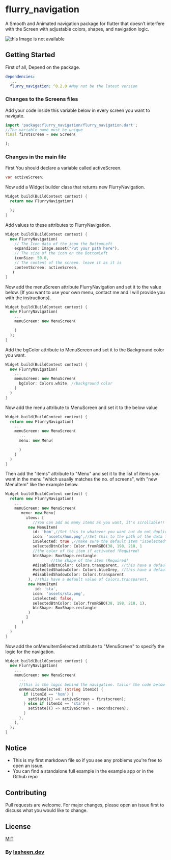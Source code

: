 # flurry_navigation

A Smooth and Animated navigation package for flutter that doesn’t interfere with the Screen with adjustable colors, shapes, and navigation logic.


![this Image is not available](https://github.com/YoussefLasheen/flurry_navigation/blob/master/repo_files/flurry_navigation.gif)

## Getting Started
First of all, Depend on the package.
```yaml
dependencies:
  ...
  flurry_navigation: ^0.2.0 #May not be the latest version
```
### Changes to the Screens files
Add your code inside this variable below in every screen you want to navigate.
```dart
import 'package:flurry_navigation/flurry_navigation.dart';
//The variable name must be unique
final firstscreen = new Screen(

);

```
### Changes in the main file
First You should declare a variable called activeScreen.

```dart
var activeScreen;
```
Now add a Widget builder class that returns new FlurryNavigation.
```dart
Widget build(BuildContext context) {
  return new FlurryNavigation(

  );
}
```
Add values to these attributes to FlurryNavigation.
```dart
Widget build(BuildContext context) {
  new FlurryNavigation(
    // The Icon data of the icon the BottomLeft
    expandIcon: Image.asset("Put your path here"),
    // The size of the icon on the BottomLeft
    iconSize: 50.0,
    // The content of the screen. leave it as it is
    contentScreen: activeScreen,
   )
}
```
Now add the menuScreen attribute FlurryNavigation and set it to the value below. 
[If you want to use your own menu, contact me and I will provide you with the instructions].
```dart
Widget build(BuildContext context) {
  new FlurryNavigation(
    ...
    menuScreen: new MenuScreen(

    )
  );
}
```
Add the bgColor attribute to MenuScreen and set it to the Background color you want.
```dart
Widget build(BuildContext context) {
  new FlurryNavigation(
    ...
    menuScreen: new MenuScreen(
      bgColor: Colors.white, //background color
    )
  )
}
```
Now add the menu attribute to MenuScreen and set it to the below value
```dart
Widget build(BuildContext context) {
  return new FlurryNavigation(
    ...
    menuScreen: new MenuScreen(
      ...
      menu: new Menu(

      )
    )
  )
}
```

Then add the "items" attribute to "Menu" and set it to the list of items you want in the menu "which usually matches the no. of screens", with "new MenuItem" like the example below.
```dart
Widget build(BuildContext context) {
  return new FlurryNavigation(
    ...
    menuScreen: new MenuScreen(
       menu: new Menu(
         items: [
            //You can add as many items as you want, it's scrollable!!
          new MenuItem(
            id: 'hom',//Set this to whatever you want but do not duplicate it. !Required!
            icon: 'assets/hom.png',//Set this to the path of the data for the icon of the button !Required!
            isSelected: true ,//make sure the default item "isSelected" attribute is set to "true" !Required!
            selectedBtnColor: Color.fromRGBO(38, 198, 218, 1
            //the color of the item if activated !Required!
            btnShape: BoxShape.rectangle
                    //the shape of the item !Required!
            #disabledBtnColor: Colors.transparent, //this have a default value of Colors.transparent
            #selectedShadowColor: Colors.blueGrey, //this have a default value of Colors.blueGrey
            #disabledShadowColor: Colors.transparent
          ), //this have a default value of Colors.transparent,
          new MenuItem(
             id: 'sta',
            icon: 'assets/sta.png',
            isSelected: false,
            selectedBtnColor: Color.fromRGBO(38, 198, 218, 1),
            btnShape: BoxShape.rectangle
          )
         ]
       )
    )
  )
}
```
Now add the onMenuItemSelected attribute to "MenuScreen" to specify the logic for the navigation.
```dart
Widget build(BuildContext context) {
  new FlurryNavigation(
    ...
    menuScreen: new MenuScreen(
      ...
      //this is the logic behind the navigation. tailor the code below to fit your needs. If you want any help message me.
      onMenuItemSelected: (String itemId) {
        if (itemId == 'hom') {
          setState(() => activeScreen = firstscreen);
        } else if (itemId == 'sta') {
          setState(() => activeScreen = secondscreen);
        }
      },
    ),
  );
}
```
## Notice
* This is my first markdown file so if you see any problems you're free to open an issue.
* You can find a standalone full example in the example app or in the Github repo
## Contributing
Pull requests are welcome. For major changes, please open an issue first to discuss what you would like to change.

## License
[MIT](https://choosealicense.com/licenses/mit/)


### By [lasheen.dev](https://lasheen.dev/)
